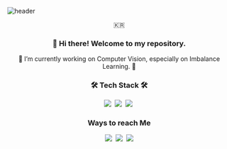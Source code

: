 ![header](https://capsule-render.vercel.app/api?type=soft&color=auto&height=150&section=header&text=JihunKim&fontSize=70&animation=twinkling)
<p align="center">🇰🇷</p>

<h3 align="center"> 👋 Hi there! Welcome to my repository. </h3>

<p align="center"> 🔭 I’m currently working on Computer Vision, especially on Imbalance Learning. 🔭 </p>

<h3 align="center"> 🛠 Tech Stack 🛠  </h3>  
<p align="center">
  <img src="https://img.shields.io/badge/c++-00599C?style=flat-square&logo=python&logoColor=white"/></a>&nbsp 
  <img src="https://img.shields.io/badge/python-3776AB?style=flat-square&logo=python&logoColor=white"/></a>&nbsp 
  <img src="https://img.shields.io/badge/pytorch-EE4C2C?style=flat-square&logo=pytorch&logoColor=white"/></a>&nbsp 
</p>


<h3 align="center"> Ways to reach Me </h3>
<p align="center">
  <a href="mailto:caisarl76@gmail.com"><img src="https://img.shields.io/badge/caisarl76@gmail.com-EA4335?style=flat-square&logo=gmail&logoColor=white"/></a>&nbsp
  <a href="https://www.linkedin.com/in/jihun-kim-753231206/"><img src="https://img.shields.io/badge/JihunKim-0A66C2?style=flat-square&logo=linkedin&logoColor=white"/></a>&nbsp
  <a href="https://www.instagram.com/pizza_jh/"><img src="https://img.shields.io/badge/pizza_jh-E4405F?style=flat-square&logo=Instagram&logoColor=white"/></a>
</p>

